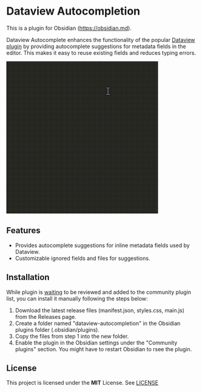 # Dataview Autocompletion

This is a plugin for Obsidian (https://obsidian.md).

Dataview Autocomplete enhances the functionality of the popular [Dataview plugin](https://github.com/blacksmithgu/obsidian-dataview)
by providing autocomplete suggestions for metadata fields in the editor. This makes it easy to reuse existing fields and reduces typing errors.

<img src="./assets/demo.gif" alt="Demo" width="400" >

## Features

- Provides autocomplete suggestions for inline metadata fields used by Dataview.
- Customizable ignored fields and files for suggestions.
  
## Installation

While plugin is [waiting](https://github.com/obsidianmd/obsidian-releases/pull/4913) to be reviewed and added to the community plugin list, you can install it manually following the steps below:

1. Download the latest release files (manifest.json, styles.css, main.js) from the Releases page.
2. Create a folder named "dataview-autocompletion" in the Obsidian plugins folder (.obsidian/plugins).
3. Copy the files from step 1 into the new folder.
4. Enable the plugin in the Obsidian settings under the "Community plugins" section. You might have to restart Obsidian to rsee the plugin.

## License

This project is licensed under the **MIT** License. See [LICENSE](./LICENSE)

